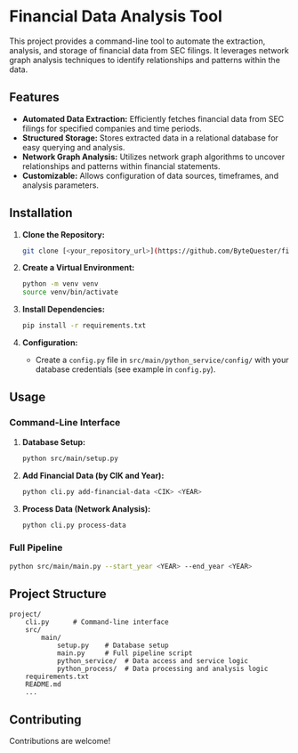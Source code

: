 # Financial Data Analysis Tool

This project provides a command-line tool to automate the extraction, analysis, and storage of financial data from SEC filings. It leverages network graph analysis techniques to identify relationships and patterns within the data.

## Features

- **Automated Data Extraction:**  Efficiently fetches financial data from SEC filings for specified companies and time periods.
- **Structured Storage:** Stores extracted data in a relational database for easy querying and analysis.
- **Network Graph Analysis:** Utilizes network graph algorithms to uncover relationships and patterns within financial statements.
- **Customizable:** Allows configuration of data sources, timeframes, and analysis parameters.

## Installation

1. **Clone the Repository:**
   ```bash
   git clone [<your_repository_url>](https://github.com/ByteQuester/fin-statement-calculation-falttener)
   ```

2. **Create a Virtual Environment:**
   ```bash
   python -m venv venv
   source venv/bin/activate
   ```

3. **Install Dependencies:**
   ```bash
   pip install -r requirements.txt
   ```

4. **Configuration:**
   - Create a `config.py` file in `src/main/python_service/config/` with your database credentials (see example in `config.py`).

## Usage

### Command-Line Interface

1. **Database Setup:**
   ```bash
   python src/main/setup.py
   ```

2. **Add Financial Data (by CIK and Year):**
   ```bash
   python cli.py add-financial-data <CIK> <YEAR> 
   ```

3. **Process Data (Network Analysis):**
   ```bash
   python cli.py process-data
   ```

### Full Pipeline

```bash
python src/main/main.py --start_year <YEAR> --end_year <YEAR>
```

## Project Structure

```
project/
    cli.py      # Command-line interface
    src/
        main/
            setup.py    # Database setup
            main.py     # Full pipeline script
            python_service/  # Data access and service logic
            python_process/  # Data processing and analysis logic
    requirements.txt
    README.md  
    ...
```

## Contributing

Contributions are welcome! 
